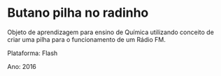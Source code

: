 # Butano pilha no radinho
Objeto de aprendizagem para ensino de Química utilizando conceito de criar uma pilha para o funcionamento de um Rádio FM.

Plataforma: Flash

Ano: 2016
